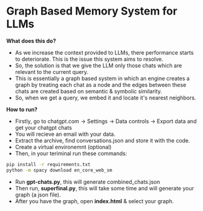 # Graph Based Memory System for LLMs


**What does this do?**

- As we increase the context provided to LLMs, there performance starts to deteriorate. This is the issue this system aims to resolve.
- So, the solution is that we give the LLM only those chats which are relevant to the current query.
- This is essentially a graph based system in which an engine creates a graph by treating each chat as a node and the edges between these chats are created based on semantic & symbolic similarity.
- So, when we get a query, we embed it and locate it's nearest neighbors. 

**How to run?**

- Firstly, go to chatgpt.com -> Settings -> Data controls -> Export data and get your chatgpt chats
- You will recieve an email with your data.
- Extract the archive, find conversations.json and store it with the code.
- Create a virtual environemnt (optional)
- Then, in your teriminal run these commands:
    
```bash
pip install -r requirements.txt
python -m spacy download en_core_web_sm
```
- Run **gpt-chats.py**, this will generate combined_chats.json
- Then run, **superfinal.py**, this will take some time and will generate your graph (a json file).
- After you have the graph, open **index.html** & select your graph.